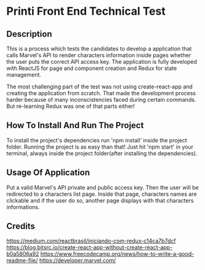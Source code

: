 # Printi Front End Technical Test

## Description

This is a process which tests the candidates to develop a application that calls Marvel's API to render characters information inside pages whether the user puts the correct API access key. The application is fully developed with ReactJS for page and component creation and Redux for state management.

The most challenging part of the test was not using create-react-app and creating the application from scratch. That made the development process harder because of many inconscistencies faced during certain commands. But re-learning Redux was one of that parts either!

## How To Install And Run The Project

To install the project's dependencies run 'npm install' inside the project folder. Running the project is as easy than that! Just hit 'npm start' in your terminal, always inside the project folder(after installing the dependencies).

## Usage Of Application

Put a valid Marvel's API private and public access key. Then the user will be redirected to a characters list page. Inside that page, characters names are clickable and if the user do so, another page displays with that characters informations.

## Credits

https://medium.com/reactbrasil/iniciando-com-redux-c14ca7b7dcf
https://blog.bitsrc.io/create-react-app-without-create-react-app-b0a5806a92
https://www.freecodecamp.org/news/how-to-write-a-good-readme-file/
https://developer.marvel.com/
